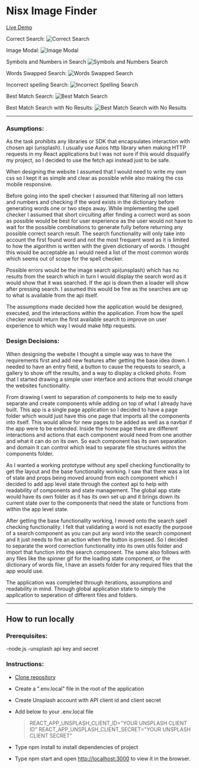 # Nisx Image Finder

[Live Demo](https://nixsimagefinder.netlify.com/)

Correct Search:
![Correct Search](./demo_images/normal_search_cake.jpg)

Image Modal:
![Image Modal](./demo_images/image_modal_beef.jpg)

Symbols and Numbers in Search
![Symbols and Numbers Search](./demo_images/spellcheck_nylon.png)

Words Swapped Search:
![Words Swapped Search](./demo_images/spellcheck_zebra.png)

Incorrect spelling Search:
![Incorrect Spelling Search](./demo_images/spellcheck_raccoon.jpg)

Best Match Search:
![Best Match Search](./demo_images/spellcheck_best_match.png)

Best Match Search with No Results:
![Best Match Search with No Results](./demo_images/spellcheck_best_match_empty_results.png)

---

### Asumptions:

As the task prohibits any libraries or SDK that encapsulates interaction with chosen api (unsplash). I usually use Axios http library when making HTTP requests in my React applications but I was not sure if this would disqualify my project, so I decided to use the fetch api instead just to be safe.

When designing the website I assumed that I would need to write my own css so I kept it as simple and clear as possible while also making the css mobile responsive.

Before going into the spell checker I assumed that filtering all non letters and numbers and checking if the word exists in the dictionary before generating words one or two steps away. While implementing the spell checker I assumed that short circuiting after finding a correct word as soon as possible would be best for user experience as the user would not have to wait for the possible combinations to generate fully before returning any possible correct search result. The search functionality will only take into account the first found word and not the most frequent word as it is limited to how the algorithm is written with the given dictionary of words. I thought this would be acceptable as I would need a list of the most common words which seems out of scope for the spell checker.

Possible errors would be the image search api(unsplash) which has no results from the search which in turn I would display the search word as it would show that it was searched. If the api is down then a loader will show after pressing search. I assumed this would be fine as the searches are up to what is available from the api itself.

The assumptions made decided how the application would be designed, executed, and the interactions within the application. From how the spell checker would return the first available search to improve on user experience to which way I would make http requests.

### Design Decisions:

When designing the website I thought a simple way was to have the requirements first and add new features after getting the base idea down. I needed to have an entry field, a button to cause the requests to search, a gallery to show off the results, and a way to display a clicked photo. From that I started drawing a simple user interface and actions that would change the websites functionality.

From drawing I went to separation of components to help me to easily separate and create components while adding on top of what I already have built. This app is a single page application so I decided to have a page folder which would just have this one page that imports all the components into itself. This would allow for new pages to be added as well as a navbar if the app were to be extended. Inside the home page there are different interactions and actions that each component would need from one another and what it can do on its own. So each component has its own separation and domain it can control which lead to separate file structures within the components folder.

As I wanted a working prototype without any spell checking functionality to get the layout and the base functionality working. I saw that there was a lot of state and props being moved around from each component which I decided to add app level state through the context api to help with readability of components and state management. The global app state would have its own folder as it has its own set up and it brings down its current state over to the components that need the state or functions from within the app level state.

After getting the base functionality working, I moved onto the search spell checking functionality. I felt that validating a word is not exactly the purpose of a search component as you can put any word into the search component and it just needs to fire an action when the button is pressed. So I decided to separate the word correction functionality into its own utils folder and import that function into the search component. The same also follows with any files like the spinner gif for the loading state component, or the dictionary of words file, I have an assets folder for any required files that the app would use.

The application was completed through iterations, assumptions and readability in mind. Through global application state to simply the application to seperation of different files and folders.

---

## How to run locally

### Prerequisites:

-node.js
-unsplash api key and secret

### Instructions:

- [Clone repository](https://github.com/niszeto/appstem_web_prototype)

- Create a ".env.local" file in the root of the application
- Create Unsplash account with API client id and client secret
- Add below to your .env.local file
  > REACT_APP_UNSPLASH_CLIENT_ID="YOUR UNSPLASH CLIENT ID"
  > REACT_APP_UNSPLASH_CLIENT_SECRET="YOUR UNSPLASH CLIENT SECRET"
- Type npm install to install dependencies of project
- Type npm start and open [http://localhost:3000](http://localhost:3000) to view it in the browser.
